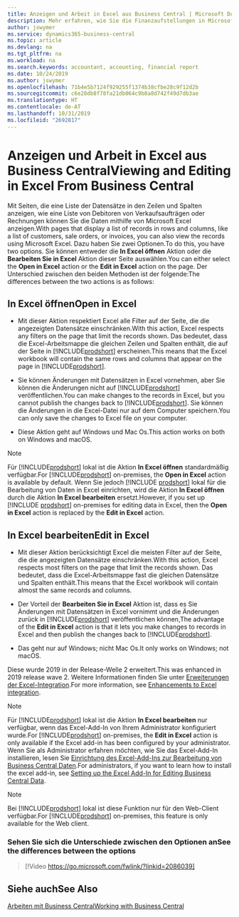 ```yaml
---
title: Anzeigen und Arbeit in Excel aus Business Central | Microsoft Docs
description: Mehr erfahren, wie Sie die Finanzaufstellungen in Microsoft Excel von  Business Central für eine Analyse der Daten öffnen können.
author: jswymer
ms.service: dynamics365-business-central
ms.topic: article
ms.devlang: na
ms.tgt_pltfrm: na
ms.workload: na
ms.search.keywords: accountant, accounting, financial report
ms.date: 10/24/2019
ms.author: jswymer
ms.openlocfilehash: 71b4e5b7124f929255f1374b38cfbe28c9f12d2b
ms.sourcegitcommit: c6e28db8f78fa21db064c9b8a8d742f49d7db3ae
ms.translationtype: HT
ms.contentlocale: de-AT
ms.lasthandoff: 10/31/2019
ms.locfileid: "2692817"
---
```

# <a name="viewing-and-editing-in-excel-from-business-central"></a><span data-ttu-id="f3866-103">Anzeigen und Arbeit in Excel aus Business Central</span><span class="sxs-lookup"><span data-stu-id="f3866-103">Viewing and Editing in Excel From Business Central</span></span>

<span data-ttu-id="f3866-104">Mit Seiten, die eine Liste der Datensätze in den Zeilen und Spalten anzeigen, wie eine Liste von Debitoren von Verkaufsaufträgen oder Rechnungen können Sie die Daten mithilfe von Microsoft Excel anzeigen.</span><span class="sxs-lookup"><span data-stu-id="f3866-104">With pages that display a list of records in rows and columns, like a list of customers, sale orders, or invoices, you can also view the records using Microsoft Excel.</span></span> <span data-ttu-id="f3866-105">Dazu haben Sie zwei Optionen.</span><span class="sxs-lookup"><span data-stu-id="f3866-105">To do this, you have two options.</span></span> <span data-ttu-id="f3866-106">Sie können entweder die **In Excel öffnen** Aktion oder die **Bearbeiten Sie in Excel** Aktion dieser Seite auswählen.</span><span class="sxs-lookup"><span data-stu-id="f3866-106">You can either select the **Open in Excel** action or the **Edit in Excel** action on the page.</span></span> <span data-ttu-id="f3866-107">Der Unterschied zwischen den beiden Methoden ist der folgende:</span><span class="sxs-lookup"><span data-stu-id="f3866-107">The differences between the two actions is as follows:</span></span>  

## <a name="open-in-excel"></a><span data-ttu-id="f3866-108">In Excel öffnen</span><span class="sxs-lookup"><span data-stu-id="f3866-108">Open in Excel</span></span>

- <span data-ttu-id="f3866-109">Mit dieser Aktion respektiert Excel alle Filter auf der Seite, die die angezeigten Datensätze einschränken.</span><span class="sxs-lookup"><span data-stu-id="f3866-109">With this action, Excel respects any filters on the page that limit the records shown.</span></span> <span data-ttu-id="f3866-110">Das bedeutet, dass die Excel-Arbeitsmappe die gleichen Zeilen und Spalten enthält, die auf der Seite in [!INCLUDE[prodshort](includes/prodshort.md)] erscheinen.</span><span class="sxs-lookup"><span data-stu-id="f3866-110">This means that the Excel workbook will contain the same rows and columns that appear on the page in [!INCLUDE[prodshort](includes/prodshort.md)].</span></span>

- <span data-ttu-id="f3866-111">Sie können Änderungen mit Datensätzen in Excel vornehmen, aber Sie können die Änderungen nicht auf  [!INCLUDE[prodshort](includes/prodshort.md)] veröffentlichen.</span><span class="sxs-lookup"><span data-stu-id="f3866-111">You can make changes to the records in Excel, but you cannot publish the changes back to [!INCLUDE[prodshort](includes/prodshort.md)].</span></span> <span data-ttu-id="f3866-112">Sie können die Änderungen in die Excel-Datei nur auf dem Computer speichern.</span><span class="sxs-lookup"><span data-stu-id="f3866-112">You can only save the changes to Excel file on your computer.</span></span> 

- <span data-ttu-id="f3866-113">Diese Aktion geht auf Windows und Mac Os.</span><span class="sxs-lookup"><span data-stu-id="f3866-113">This action works on both on Windows and macOS.</span></span> 

> [!NOTE]
> <span data-ttu-id="f3866-114">Für [!INCLUDE[prodshort](includes/prodshort.md)] lokal ist die Aktion **In Excel öffnen** standardmäßig verfügbar.</span><span class="sxs-lookup"><span data-stu-id="f3866-114">For [!INCLUDE[prodshort](includes/prodshort.md)] on-premises, the **Open in Excel** action is available by default.</span></span> <span data-ttu-id="f3866-115">Wenn Sie jedoch [!INCLUDE [prodshort](includes/prodshort.md)] lokal für die Bearbeitung von Daten in Excel einrichten, wird die Aktion **In Excel öffnen** durch die Aktion **In Excel bearbeiten** ersetzt.</span><span class="sxs-lookup"><span data-stu-id="f3866-115">However, if you set up [!INCLUDE [prodshort](includes/prodshort.md)] on-premises for editing data in Excel, then the **Open in Excel** action is replaced by the **Edit in Excel** action.</span></span>

## <a name="edit-in-excel"></a><span data-ttu-id="f3866-116">In Excel bearbeiten</span><span class="sxs-lookup"><span data-stu-id="f3866-116">Edit in Excel</span></span>

- <span data-ttu-id="f3866-117">Mit dieser Aktion berücksichtigt Excel die meisten Filter auf der Seite, die die angezeigten Datensätze einschränken.</span><span class="sxs-lookup"><span data-stu-id="f3866-117">With this action, Excel respects most filters on the page that limit the records shown.</span></span> <span data-ttu-id="f3866-118">Das bedeutet, dass die Excel-Arbeitsmappe fast die gleichen Datensätze und Spalten enthält.</span><span class="sxs-lookup"><span data-stu-id="f3866-118">This means that the Excel workbook will contain almost the same records and columns.</span></span>

- <span data-ttu-id="f3866-119">Der Vorteil der **Bearbeiten Sie in Excel** Aktion ist, dass es Sie Änderungen mit Datensätzen in Excel vornimmt und die Änderungen zurück in [!INCLUDE[prodshort](includes/prodshort.md)] veröffentlichen können,</span><span class="sxs-lookup"><span data-stu-id="f3866-119">The advantage of the **Edit in Excel** action is that it lets you make changes to records in Excel and then publish the changes back to [!INCLUDE[prodshort](includes/prodshort.md)].</span></span>

- <span data-ttu-id="f3866-120">Das geht nur auf Windows; nicht Mac Os.</span><span class="sxs-lookup"><span data-stu-id="f3866-120">It only works on Windows; not macOS.</span></span>

<span data-ttu-id="f3866-121">Diese wurde 2019 in der Release-Welle 2 erweitert.</span><span class="sxs-lookup"><span data-stu-id="f3866-121">This was enhanced in 2019 release wave 2.</span></span> <span data-ttu-id="f3866-122">Weitere Informationen finden Sie unter [Erweiterungen der Excel-Integration](/dynamics365-release-plan/2019wave2/dynamics365-business-central/enhancements-excel-integration).</span><span class="sxs-lookup"><span data-stu-id="f3866-122">For more information, see [Enhancements to Excel integration](/dynamics365-release-plan/2019wave2/dynamics365-business-central/enhancements-excel-integration).</span></span>

> [!NOTE]
> <span data-ttu-id="f3866-123">Für [!INCLUDE[prodshort](includes/prodshort.md)] lokal ist die Aktion **In Excel bearbeiten** nur verfügbar, wenn das Excel-Add-In von Ihrem Administrator konfiguriert wurde.</span><span class="sxs-lookup"><span data-stu-id="f3866-123">For [!INCLUDE[prodshort](includes/prodshort.md)] on-premises, the **Edit in Excel** action is only available if the Excel add-in has been configured by your administrator.</span></span> <span data-ttu-id="f3866-124">Wenn Sie als Administrator erfahren möchten, wie Sie das Excel-Add-In installieren, lesen Sie [Einrichtung des Excel-Add-Ins zur Bearbeitung von Business Central Daten](/dynamics365/business-central/dev-itpro/administration/configuring-excel-addin).</span><span class="sxs-lookup"><span data-stu-id="f3866-124">For administrators, if you want to learn how to install the excel add-in, see [Setting up the Excel Add-In for Editing Business Central Data](/dynamics365/business-central/dev-itpro/administration/configuring-excel-addin).</span></span>

> [!NOTE]
> <span data-ttu-id="f3866-125">Bei [!INCLUDE[prodshort](includes/prodshort.md)] lokal ist diese Funktion nur für den Web-Client verfügbar.</span><span class="sxs-lookup"><span data-stu-id="f3866-125">For [!INCLUDE[prodshort](includes/prodshort.md)] on-premises, this feature is only available for the Web client.</span></span>

### <a name="see-the-differences-between-the-options"></a><span data-ttu-id="f3866-126">Sehen Sie sich die Unterschiede zwischen den Optionen an</span><span class="sxs-lookup"><span data-stu-id="f3866-126">See the differences between the options</span></span> 
> [!Video https://go.microsoft.com/fwlink/?linkid=2086039]

## <a name="see-also"></a><span data-ttu-id="f3866-127">Siehe auch</span><span class="sxs-lookup"><span data-stu-id="f3866-127">See Also</span></span>
[<span data-ttu-id="f3866-128">Arbeiten mit  Business Central</span><span class="sxs-lookup"><span data-stu-id="f3866-128">Working with Business Central</span></span>](ui-work-product.md)  
